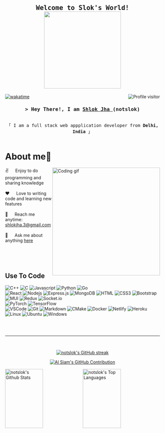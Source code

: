  
<h2 align="center">
 <samp> 
 Welcome to Slok's World!
 </samp>
  <br>
  <img src="https://media.giphy.com/media/VM9S5IeIK5hFm/giphy.gif" width="250">
</h2>


<!--
<p align="center">
  <a href="https://github.com/notslok"><img src="https://readme-typing-svg.herokuapp.com/?lines=Self%20Taught%20Programmer;Front%20End%20Developer;1.5%2B%20years%20of%20coding%20experience;Always%20learning%20new%20things&center=true&width=380&height=45"></a>
</p>

 -->

<a href="https://komarev.com/ghpvc/?username=notslok">
  <img align="right" src="https://komarev.com/ghpvc/?username=notslok&label=Visitors&color=0e75b6&style=flat" alt="Profile visitor" />
</a>


[![wakatime](https://wakatime.com/badge/user/cfc4b9c3-9293-495a-b771-6f62a5d5ace7.svg)](https://wakatime.com/@cfc4b9c3-9293-495a-b771-6f62a5d5ace7)

<!-- Intro  -->
<h3 align="center">
        <samp>&gt; Hey There!, I am
                <b><a target="_blank" href="https://notslok.com">Shlok Jha </a>(notslok)</b>
        </samp>
</h3>


<p align="center"> 
  <samp>
    <br>
    「 I am a full stack web appplication developer from <b>Delhi, India</b> 」
    <br>
    <br>
  </samp>
</p>

<!-- <p align="center">
 <a href="https://alsiam.com" target="blank">
  <img src="https://img.shields.io/badge/Website-DC143C?style=for-the-badge&logo=medium&logoColor=white" alt="alsiam" />
 </a>
 <a href="https://linkedin.com/in/saifalsiam" target="_blank">
  <img src="https://img.shields.io/badge/LinkedIn-0077B5?style=for-the-badge&logo=linkedin&logoColor=white" alt="alsiam"/>
 </a>
 <a href="https://dev.to/alsiam" target="_blank">
  <img src="https://img.shields.io/badge/dev.to-0A0A0A?style=for-the-badge&logo=dev.to&logoColor=white" alt="alsiam" />
 </a>
 <a href="https://twitter.com/alsiam_dev" target="_blank">
  <img src="https://img.shields.io/badge/Twitter-1DA1F2?style=for-the-badge&logo=twitter&logoColor=white" />
 </a>
 <a href="https://instagram.com/alsiam.dev" target="_blank">
  <img src="https://img.shields.io/badge/Instagram-fe4164?style=for-the-badge&logo=instagram&logoColor=white" alt="alsiam" />
 </a> 
 <a href="https://facebook.com/alsiam.dev" target="_blank">
  <img src="https://img.shields.io/badge/Facebook-20BEFF?&style=for-the-badge&logo=facebook&logoColor=white" alt="alsiam"  />
  </a> 
</p>
<br /> -->

<!-- About Section -->
 # About me:fried_shrimp:
 
<p>
 <img align="right" width="350" src="/assets/programmer.gif" alt="Coding gif" />
  
 ✌️ &emsp; Enjoy to do programming and sharing knowledge <br/><br/>
 ❤️ &emsp; Love to writing code and learning new features<br/><br/>
 📧 &emsp; Reach me anytime: shlokjha.3@gmail.com<br/><br/>
 💬 &emsp; Ask me about anything [here](https://github.com/notslok/notslok/issues)

</p>

<br/>
<br/>
<br/>

## Use To Code
![C++](https://img.shields.io/badge/c++-%2300599C.svg?style=for-the-badge&logo=c%2B%2B&logoColor=white)
![C](https://img.shields.io/badge/c-%2300599C.svg?style=for-the-badge&logo=c&logoColor=white)
![Javascript](https://img.shields.io/badge/Javascript-F0DB4F?style=for-the-badge&labelColor=black&logo=javascript&logoColor=F0DB4F)
![Python](https://img.shields.io/badge/python-3670A0?style=for-the-badge&logo=python&logoColor=ffdd54)
![Go](https://img.shields.io/badge/go-%2300ADD8.svg?style=for-the-badge&logo=go&logoColor=white)
\
![React](https://img.shields.io/badge/-React-61DBFB?style=for-the-badge&labelColor=black&logo=react&logoColor=61DBFB)
![Nodejs](https://img.shields.io/badge/Nodejs-3C873A?style=for-the-badge&labelColor=black&logo=node.js&logoColor=3C873A)
![Express.js](https://img.shields.io/badge/Express.js-000000?style=for-the-badge&logo=express&logoColor=white)
![MongoDB](https://img.shields.io/badge/MongoDB-4EA94B?style=for-the-badge&logo=mongodb&logoColor=white)
![HTML](https://img.shields.io/badge/HTML5-E34F26?style=for-the-badge&logo=html5&logoColor=white)
![CSS3](https://img.shields.io/badge/CSS3-1572B6?style=for-the-badge&logo=css3&logoColor=white)
![Bootstrap](https://img.shields.io/badge/Bootstrap-563D7C?style=for-the-badge&logo=bootstrap&logoColor=white)
![MUI](https://img.shields.io/badge/MUI-%230081CB.svg?style=for-the-badge&logo=mui&logoColor=white)
![Redux](https://img.shields.io/badge/Redux-593D88?style=for-the-badge&logo=redux&logoColor=white)
![Socket.io](https://img.shields.io/badge/Socket.io-black?style=for-the-badge&logo=socket.io&badgeColor=010101)
\
![PyTorch](https://img.shields.io/badge/PyTorch-%23EE4C2C.svg?style=for-the-badge&logo=PyTorch&logoColor=white)
![TensorFlow](https://img.shields.io/badge/TensorFlow-%23FF6F00.svg?style=for-the-badge&logo=TensorFlow&logoColor=white)
\
![VSCode](https://img.shields.io/badge/Visual_Studio-0078d7?style=for-the-badge&logo=visual%20studio&logoColor=white)
![Git](https://img.shields.io/badge/Git-F05032?style=for-the-badge&logo=git&logoColor=white)
![Markdown](https://img.shields.io/badge/Markdown-000000?style=for-the-badge&logo=markdown&logoColor=white)
![CMake](https://img.shields.io/badge/CMake-%23008FBA.svg?style=for-the-badge&logo=cmake&logoColor=white)
![Docker](https://img.shields.io/badge/docker-%230db7ed.svg?style=for-the-badge&logo=docker&logoColor=white)
![Netlify](https://img.shields.io/badge/netlify-%23000000.svg?style=for-the-badge&logo=netlify&logoColor=#00C7B7)
![Heroku](https://img.shields.io/badge/heroku-%23430098.svg?style=for-the-badge&logo=heroku&logoColor=white)
\
![Linux](https://img.shields.io/badge/Linux-FCC624?style=for-the-badge&logo=linux&logoColor=black)
![Ubuntu](https://img.shields.io/badge/Ubuntu-E95420?style=for-the-badge&logo=ubuntu&logoColor=white)
![Windows](https://img.shields.io/badge/Windows-0078D6?style=for-the-badge&logo=windows&logoColor=white)


<br/>

<!--
## Top Open Source -
[![Web Projects](https://github-readme-stats.vercel.app/api/pin/?username=alsiam&repo=web-projects&border_color=7F3FBF&bg_color=0D1117&title_color=C9D1D9&text_color=8B949E&icon_color=7F3FBF)](https://github.com/alsiam/web-projects)
[![Al Folio](https://github-readme-stats.vercel.app/api/pin/?username=alsiam&repo=al-folio&border_color=7F3FBF&bg_color=0D1117&title_color=C9D1D9&text_color=8B949E&icon_color=7F3FBF)](https://github.com/alsiam/al-folio)
[![Al Siam Readme](https://github-readme-stats.vercel.app/api/pin/?username=alsiam&repo=alsiam&border_color=7F3FBF&bg_color=0D1117&title_color=C9D1D9&text_color=8B949E&icon_color=7F3FBF)](https://github.com/alsiam/alsiam)
[![Al Siam Teminal](https://github-readme-stats.vercel.app/api/pin/?username=alsiam&repo=alsiam.github.io&border_color=7F3FBF&bg_color=0D1117&title_color=C9D1D9&text_color=8B949E&icon_color=7F3FBF)](https://github.com/alsiam/alsiam.github.io)

<p align="left">
  <a href="https://github.com/notslok?tab=repositories" target="_blank"><img alt="All Repositories" title="All Repositories" src="https://img.shields.io/badge/-All%20Repos-2962FF?style=for-the-badge&logo=koding&logoColor=white"/></a>
</p>
-->

<br/>
<hr/>
<br/>

<p align="center">
  <a href="https://github.com/notslok">
    <img src="https://github-readme-streak-stats.herokuapp.com/?user=notslok&theme=radical&border=7F3FBF&background=0D1117" alt="notslok's GitHub streak"/>
  </a>
</p>

<p align="center">
  <a href="https://github.com/notslok">
    <img src="https://github-profile-summary-cards.vercel.app/api/cards/profile-details?username=notslok&theme=radical" alt="Al Siam's GitHub Contribution"/>
  </a>
</p>

<a> 
    <a href="https://github.com/notslok"><img alt="notslok's Github Stats" src="https://denvercoder1-github-readme-stats.vercel.app/api?username=notslok&show_icons=true&count_private=true&theme=react&border_color=7F3FBF&bg_color=0D1117&title_color=F85D7F&icon_color=F8D866" height="192px" width="49.5%"/></a>
  <a href="https://github.com/notslok"><img alt="notslok's Top Languages" src="https://denvercoder1-github-readme-stats.vercel.app/api/top-langs/?username=notslok&langs_count=8&layout=compact&theme=react&border_color=7F3FBF&bg_color=0D1117&title_color=F85D7F&icon_color=F8D866" height="192px" width="49.5%"/></a>
  <br/>
</a>

<!-- 
![notslok's Graph](https://github-readme-activity-graph.cyclic.app/graph?username=notslok&custom_title=Shlok%20Jha's%20GitHub%20Activity%20Graph&bg_color=0D1117&color=7F3FBF&line=7F3FBF&point=7F3FBF&area_color=FFFFFF&title_color=FFFFFF&area=true) -->
